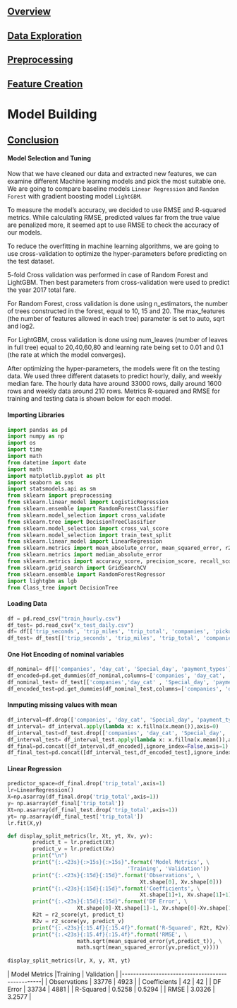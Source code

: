 ## [Overview](../index.md)

## [Data Exploration](../data_exploration/exploration.md)

## [Preprocessing](../preprocessing/cleaning.md)

## [Feature Creation](../feature_creation/features.md)

# Model Building

## [Conclusion](../conclusion/conclusion.md)

#### Model Selection and Tuning

Now that we have cleaned our data and extracted new features, we can examine different Machine learning models and pick the most suitable one. We are going to compare baseline models `Linear Regression` and `Random Forest` with gradient boosting model `LightGBM`.

To measure the model’s accuracy, we decided to use RMSE and R-squared metrics. While calculating RMSE, predicted values far from the true value are penalized more, it seemed apt to use RMSE to check the accuracy of our models. 

To reduce the overfitting in machine learning algorithms, we are going to use cross-validation to optimize the hyper-parameters before predicting on the test dataset.

5-fold Cross validation was performed in case of Random Forest and LightGBM. Then best parameters from cross-validation were used to predict the year 2017 total fare. 

For Random Forest, cross validation is done using n_estimators, the number of trees constructed in the forest, equal to 10, 15 and 20. The max_features (the number of features allowed in each tree) parameter is set to auto, sqrt and log2.

For LightGBM, cross validation is done using num_leaves (number of leaves in full tree) equal to 20,40,60,80 and learning rate being set to 0.01 and 0.1 (the rate at which the model converges).

After optimizing the hyper-parameters, the models were fit on the testing data. We used three different datasets to predict hourly, daily, and weekly median fare. The hourly data have around 33000 rows, daily around 1600 rows and weekly data around 210 rows. Metrics R-squared and RMSE for training and testing data is shown below for each model.

#### Importing Libraries
```python
import pandas as pd
import numpy as np
import os
import time
import math
from datetime import date
import math
import matplotlib.pyplot as plt
import seaborn as sns
import statsmodels.api as sm
from sklearn import preprocessing
from sklearn.linear_model import LogisticRegression
from sklearn.ensemble import RandomForestClassifier
from sklearn.model_selection import cross_validate
from sklearn.tree import DecisionTreeClassifier
from sklearn.model_selection import cross_val_score
from sklearn.model_selection import train_test_split
from sklearn.linear_model import LinearRegression
from sklearn.metrics import mean_absolute_error, mean_squared_error, r2_score
from sklearn.metrics import median_absolute_error
from sklearn.metrics import accuracy_score, precision_score, recall_score
from sklearn.grid_search import GridSearchCV
from sklearn.ensemble import RandomForestRegressor
import lightgbm as lgb
from Class_tree import DecisionTree
```

#### Loading Data

```python
df = pd.read_csv("train_hourly.csv")
df_test= pd.read_csv("x_test_daily.csv")
df= df[['trip_seconds', 'trip_miles', 'trip_total', 'companies', 'pickup_latitude', 'pickup_longitude', 'dropoff_latitude', 'dropoff_longitude', 'hourfloat', 'hourfloat_sin', 'hourfloat_cos','payment_types', 'day_num', 'day_sin','day_cos','yearfloat', 'year_cos','year_sin', 'monthfloat',  'month_cos', 'month_sin', 'PRCP', 'SNWD', 'SNOW', 'TMAX', 'AWND', 'day_cat', 'Special_day']]
df_test= df_test[['trip_seconds', 'trip_miles', 'trip_total', 'companies','pickup_latitude', 'pickup_longitude', 'dropoff_latitude', 'payment_types', 'dropoff_longitude', 'hourfloat','hourfloat_sin', 'hourfloat_cos','day_num', 'day_sin','day_cos', 'yearfloat', 'year_cos','year_sin', 'monthfloat', 'month_cos', 'month_sin', 'PRCP', 'SNWD', 'SNOW', 'TMAX', 'AWND', 'day_cat', 'Special_day']]
```
#### One Hot Encoding of nominal variables
```python
df_nominal= df[['companies', 'day_cat', 'Special_day', 'payment_types']]
df_encoded=pd.get_dummies(df_nominal,columns=['companies', 'day_cat', 'Special_day', 'payment_types'],drop_first=False)
df_nominal_test= df_test[['companies','day_cat' , 'Special_day', 'payment_types']]
df_encoded_test=pd.get_dummies(df_nominal_test,columns=['companies', 'day_cat', 'Special_day', 'payment_types'],drop_first=False)
```

#### Inmputing missing values with mean
```python
df_interval=df.drop(['companies', 'day_cat', 'Special_day', 'payment_types'] ,axis=1).copy()
df_interval= df_interval.apply(lambda x: x.fillna(x.mean()),axis=0)
df_interval_test=df_test.drop(['companies', 'day_cat', 'Special_day', 'payment_types'] ,axis=1).copy()
df_interval_test= df_interval_test.apply(lambda x: x.fillna(x.mean()),axis=0)
df_final=pd.concat([df_interval,df_encoded],ignore_index=False,axis=1)
df_final_test=pd.concat([df_interval_test,df_encoded_test],ignore_index=False,axis=1)
```
#### Linear Regression

```python
predictor_space=df_final.drop('trip_total',axis=1)
lr=LinearRegression()
X=np.asarray(df_final.drop('trip_total',axis=1))   
y= np.asarray(df_final['trip_total'])
Xt=np.asarray(df_final_test.drop('trip_total',axis=1))   
yt= np.asarray(df_final_test['trip_total'])
lr.fit(X,y)

def display_split_metrics(lr, Xt, yt, Xv, yv):
        predict_t = lr.predict(Xt)
        predict_v = lr.predict(Xv)
        print("\n")
        print("{:.<23s}{:>15s}{:>15s}".format('Model Metrics', \
                                      'Training', 'Validation'))
        print("{:.<23s}{:15d}{:15d}".format('Observations', \
                                          Xt.shape[0], Xv.shape[0]))
        print("{:.<23s}{:15d}{:15d}".format('Coefficients', \
                                          Xt.shape[1]+1, Xv.shape[1]+1))
        print("{:.<23s}{:15d}{:15d}".format('DF Error', \
                      Xt.shape[0]-Xt.shape[1]-1, Xv.shape[0]-Xv.shape[1]-1))
        R2t = r2_score(yt, predict_t)
        R2v = r2_score(yv, predict_v)
        print("{:.<23s}{:15.4f}{:15.4f}".format('R-Squared', R2t, R2v))
        print("{:.<23s}{:15.4f}{:15.4f}".format('RMSE', \
                      math.sqrt(mean_squared_error(yt,predict_t)), \
                      math.sqrt(mean_squared_error(yv,predict_v))))
        
display_split_metrics(lr, X, y, Xt, yt)
```

| Model Metrics      |Training      |  Validation |
|-------------------------------------------------|
| Observations       |   33776      |     4923    |
| Coefficients       |      42      |       42    |
| DF Error           |   33734      |     4881    |
| R-Squared          |  0.5258      |   0.5294    |
| RMSE               |  3.0326      |   3.2577    |
 
